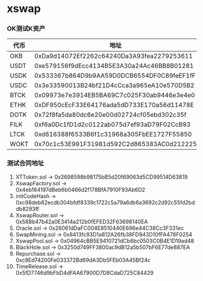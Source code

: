 # xswap
###  OK测试K资产

| 代币 | 地址                                       |
| ---- | ------------------------------------------ |
| OKB  | 0xDa9d14072Ef2262c64240Da3A93fea2279253611 |
| USDT	| 0xe579156f9dEcc4134B5E3A30a24Ac46BB8B01281 |
| USDK	| 0x533367b864D9b9AA59D0DCB6554DF0C89feEF1fF |
| USDC	| 0x3e33590013B24bf21D4cCca3a965eA10e570D5B2 |
| BTCK	| 0x09973e7e3914EB5BA69C7c025F30ab9446e3e4e0 |
| ETHK	| 0xDF950cEcF33E64176ada5dD733E170a56d11478E |
| DOTK	| 0x72f8fa5da80dc6e20e00d02724cf05ebd302c35f |
| FILK	| 0xf6a0Dc1fD1d2c0122ab075d7ef93aD79F02CcB93 |
| LTCK	| 0xd616388f6533B6f1c31968a305FbEE1727F55850 |
| WOKT	| 0x70c1c53E991F31981d592C2d865383AC0d212225 |
### 测试合同地址

1. XTToken.sol -> 0x2698598b98175bB5d20f69063d5CD99514D63819
2. XswapFactory.sol -> 0x4eb164197dBeb6b0466d2f178BfA7910F93Ab6D2
1. initCodeHash -> 0xc98deb82ecdb304bfdf8339c1722c5a79a6db6a3692c2d92c55fd2bddb8293ff
3. XswapRouter.sol -> 0x58Bb47b42a0E3414a212b0fEFED32F63698140EA
4. Oracle.sol -> 0x26061dDaFC004E8510440E696e44C38Cc3F331ec
5. SwapMining.sol -> 0x8413fc93D1a812A26fb38FD943D10fFA478F0254
6. XswapPool.sol -> 0x04964cBB5E9410721dCb6bc0503C0B4E1D19ad48
7. BlackHole.sol -> 0x3250d749FF3800ac9dB12a5b507bF6E77de887EA
8. Repurchase.sol -> 0xc8Ed74200Fe033372Bd69dA3Db5FEb03A45Bf24c
9. TimeRelease.sol -> 0x5fD7746d9bFbD4dFAA67900D7D8CdaD725C84429


